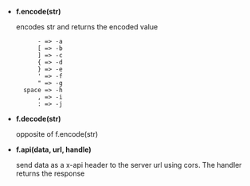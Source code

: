 - **f.encode(str)**

    encodes str and returns the encoded value
        
            - => -a
            [ => -b
            ] => -c
            { => -d
            } => -e
            ' => -f
            " => -g
        space => -h
            , => -i
            : => -j

- **f.decode(str)**

    opposite of f.encode(str)
    
- **f.api(data, url, handle)**

    send data as a x-api header to the server url using cors. The handler returns the response
